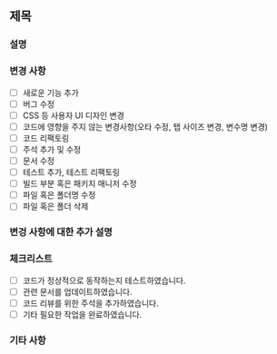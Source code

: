## 제목
<!-- <develop/fix/feature/release>/브랜치 명 -->

### 설명
<!--- 간략한 PR의 목적과 변경 사항 설명 -->

### 변경 사항
- [ ] 새로운 기능 추가
- [ ] 버그 수정
- [ ] CSS 등 사용자 UI 디자인 변경
- [ ] 코드에 영향을 주지 않는 변경사항(오타 수정, 탭 사이즈 변경, 변수명 변경)
- [ ] 코드 리팩토링
- [ ] 주석 추가 및 수정
- [ ] 문서 수정
- [ ] 테스트 추가, 테스트 리팩토링
- [ ] 빌드 부분 혹은 패키지 매니저 수정
- [ ] 파일 혹은 폴더명 수정
- [ ] 파일 혹은 폴더 삭제

### 변겅 사항에 대한 추가 설명
<!--- 간략히 변경 사항 설명 -->

### 체크리스트
- [ ] 코드가 정상적으로 동작하는지 테스트하였습니다.
- [ ] 관련 문서를 업데이트하였습니다.
- [ ] 코드 리뷰를 위한 주석을 추가하였습니다.
- [ ] 기타 필요한 작업을 완료하였습니다.

### 기타 사항
<!--- 리뷰어가 알아야 할 추가적인 정보나, 참고할 만한 자료 -->
